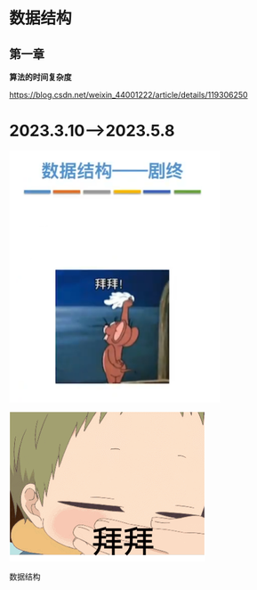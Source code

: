 # 数据结构

## 第一章

**算法的时间复杂度**

https://blog.csdn.net/weixin_44001222/article/details/119306250

# 2023.3.10-->2023.5.8

![image-20230508191523441](数据结构.assets/image-20230508191523441.png)

![拜拜](数据结构.assets/tempImage1683544655709.gif)

数据结构
